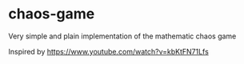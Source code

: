 # chaos-game
Very simple and plain implementation of the mathematic chaos game

Inspired by https://www.youtube.com/watch?v=kbKtFN71Lfs
